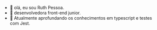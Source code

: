 - 👋 olá, eu sou Ruth Pessoa.
- 👀 desenvolvedora front-end junior.
- 🌱 Atualmente aprofundando os conhecimentos em typescript e testes com Jest.




<!---
Rtpessoa/Rtpessoa is a ✨ special ✨ repository because its `README.md` (this file) appears on your GitHub profile.
You can click the Preview link to take a look at your changes.
--->
